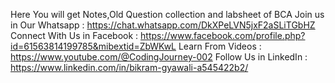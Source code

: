 Here You will get Notes,Old Question collection and labsheet of BCA
Join us in Our Whatsapp : https://chat.whatsapp.com/DkXPeLVN5jxF2aSLiTGbHZ
Connect With Us in Facebook : https://www.facebook.com/profile.php?id=61563814199785&mibextid=ZbWKwL
Learn From Videos : https://www.youtube.com/@CodingJourney-002
Follow Us in LinkedIn : https://www.linkedin.com/in/bikram-gyawali-a545422b2/
